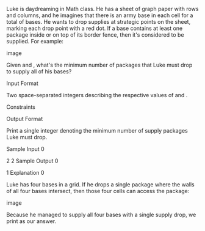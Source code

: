 Luke is daydreaming in Math class. He has a sheet of graph paper with  rows and  columns, and he imagines that there is an army base in each cell for a total of  bases. He wants to drop supplies at strategic points on the sheet, marking each drop point with a red dot. If a base contains at least one package inside or on top of its border fence, then it's considered to be supplied. For example:

image

Given  and , what's the minimum number of packages that Luke must drop to supply all of his bases?

Input Format

Two space-separated integers describing the respective values of  and .

Constraints

Output Format

Print a single integer denoting the minimum number of supply packages Luke must drop.

Sample Input 0

2 2
Sample Output 0

1
Explanation 0

Luke has four bases in a  grid. If he drops a single package where the walls of all four bases intersect, then those four cells can access the package:

image

Because he managed to supply all four bases with a single supply drop, we print  as our answer.
